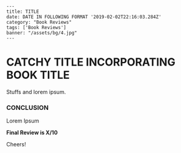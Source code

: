 ```
---
title: TITLE
date: DATE IN FOLLOWING FORMAT '2019-02-02T22:16:03.284Z'
category: "Book Reviews"
tags: ['Book Reviews']
banner: "/assets/bg/4.jpg"
---
```



# CATCHY TITLE INCORPORATING BOOK TITLE

Stuffs and lorem ipsum.





### CONCLUSION

Lorem Ipsum



**Final Review is  X/10**



Cheers!